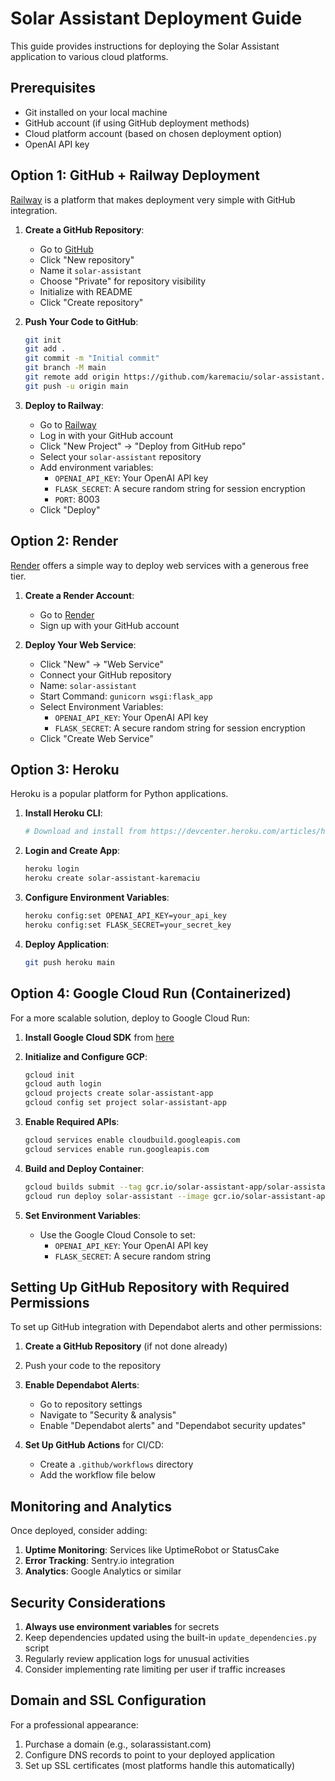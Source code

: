 # Solar Assistant Deployment Guide

This guide provides instructions for deploying the Solar Assistant application to various cloud platforms.

## Prerequisites

- Git installed on your local machine
- GitHub account (if using GitHub deployment methods)
- Cloud platform account (based on chosen deployment option)
- OpenAI API key

## Option 1: GitHub + Railway Deployment

[Railway](https://railway.app/) is a platform that makes deployment very simple with GitHub integration.

1. **Create a GitHub Repository**:
   - Go to [GitHub](https://github.com)
   - Click "New repository"
   - Name it `solar-assistant`
   - Choose "Private" for repository visibility
   - Initialize with README
   - Click "Create repository"

2. **Push Your Code to GitHub**:

   ```bash
   git init
   git add .
   git commit -m "Initial commit"
   git branch -M main
   git remote add origin https://github.com/karemaciu/solar-assistant.git
   git push -u origin main
   ```

3. **Deploy to Railway**:
   - Go to [Railway](https://railway.app/)
   - Log in with your GitHub account
   - Click "New Project" → "Deploy from GitHub repo"
   - Select your `solar-assistant` repository
   - Add environment variables:
     - `OPENAI_API_KEY`: Your OpenAI API key
     - `FLASK_SECRET`: A secure random string for session encryption
     - `PORT`: 8003
   - Click "Deploy"

## Option 2: Render

[Render](https://render.com/) offers a simple way to deploy web services with a generous free tier.

1. **Create a Render Account**:
   - Go to [Render](https://render.com/)
   - Sign up with your GitHub account

2. **Deploy Your Web Service**:
   - Click "New" → "Web Service"
   - Connect your GitHub repository
   - Name: `solar-assistant`
   - Start Command: `gunicorn wsgi:flask_app`
   - Select Environment Variables:
     - `OPENAI_API_KEY`: Your OpenAI API key
     - `FLASK_SECRET`: A secure random string for session encryption
   - Click "Create Web Service"

## Option 3: Heroku

Heroku is a popular platform for Python applications.

1. **Install Heroku CLI**:

   ```bash
   # Download and install from https://devcenter.heroku.com/articles/heroku-cli
   ```

2. **Login and Create App**:

   ```bash
   heroku login
   heroku create solar-assistant-karemaciu
   ```

3. **Configure Environment Variables**:

   ```bash
   heroku config:set OPENAI_API_KEY=your_api_key
   heroku config:set FLASK_SECRET=your_secret_key
   ```

4. **Deploy Application**:

   ```bash
   git push heroku main
   ```

## Option 4: Google Cloud Run (Containerized)

For a more scalable solution, deploy to Google Cloud Run:

1. **Install Google Cloud SDK** from [here](https://cloud.google.com/sdk/docs/install)

2. **Initialize and Configure GCP**:

   ```bash
   gcloud init
   gcloud auth login
   gcloud projects create solar-assistant-app
   gcloud config set project solar-assistant-app
   ```

3. **Enable Required APIs**:

   ```bash
   gcloud services enable cloudbuild.googleapis.com
   gcloud services enable run.googleapis.com
   ```

4. **Build and Deploy Container**:

   ```bash
   gcloud builds submit --tag gcr.io/solar-assistant-app/solar-assistant
   gcloud run deploy solar-assistant --image gcr.io/solar-assistant-app/solar-assistant --platform managed --allow-unauthenticated
   ```

5. **Set Environment Variables**:
   - Use the Google Cloud Console to set:
     - `OPENAI_API_KEY`: Your OpenAI API key
     - `FLASK_SECRET`: A secure random string

## Setting Up GitHub Repository with Required Permissions

To set up GitHub integration with Dependabot alerts and other permissions:

1. **Create a GitHub Repository** (if not done already)
2. Push your code to the repository
3. **Enable Dependabot Alerts**:
   - Go to repository settings
   - Navigate to "Security & analysis"
   - Enable "Dependabot alerts" and "Dependabot security updates"

4. **Set Up GitHub Actions** for CI/CD:
   - Create a `.github/workflows` directory
   - Add the workflow file below

## Monitoring and Analytics

Once deployed, consider adding:

1. **Uptime Monitoring**: Services like UptimeRobot or StatusCake
2. **Error Tracking**: Sentry.io integration
3. **Analytics**: Google Analytics or similar

## Security Considerations

1. **Always use environment variables** for secrets
2. Keep dependencies updated using the built-in `update_dependencies.py` script
3. Regularly review application logs for unusual activities
4. Consider implementing rate limiting per user if traffic increases

## Domain and SSL Configuration

For a professional appearance:

1. Purchase a domain (e.g., solarassistant.com)
2. Configure DNS records to point to your deployed application
3. Set up SSL certificates (most platforms handle this automatically)
